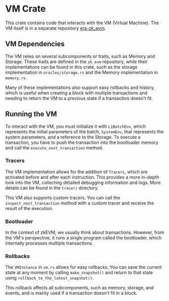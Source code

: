 # VM Crate

This crate contains code that interacts with the VM (Virtual Machine). The VM itself is in a separate repository
[era-zk_evm][zk_evm_repo_ext].

## VM Dependencies

The VM relies on several subcomponents or traits, such as Memory and Storage. These traits are defined in the `zk_evm`
repository, while their implementations can be found in this crate, such as the storage implementation in
`oracles/storage.rs` and the Memory implementation in `memory.rs`.

Many of these implementations also support easy rollbacks and history, which is useful when creating a block with
multiple transactions and needing to return the VM to a previous state if a transaction doesn't fit.

## Running the VM

To interact with the VM, you must initialize it with `L1BatchEnv`, which represents the initial parameters of the batch,
`SystemEnv`, that represents the system parameters, and a reference to the Storage. To execute a transaction, you have
to push the transaction into the bootloader memory and call the `execute_next_transaction` method.

### Tracers

The VM implementation allows for the addition of `Tracers`, which are activated before and after each instruction. This
provides a more in-depth look into the VM, collecting detailed debugging information and logs. More details can be found
in the `tracer/` directory.

This VM also supports custom tracers. You can call the `inspect_next_transaction` method with a custom tracer and
receive the result of the execution.

### Bootloader

In the context of zkEVM, we usually think about transactions. However, from the VM's perspective, it runs a single
program called the bootloader, which internally processes multiple transactions.

### Rollbacks

The `VMInstance` in `vm.rs` allows for easy rollbacks. You can save the current state at any moment by calling
`make_snapshot()` and return to that state using `rollback_to_the_latest_snapshot()`.

This rollback affects all subcomponents, such as memory, storage, and events, and is mainly used if a transaction
doesn't fit in a block.

[zk_evm_repo]: https://github.com/matter-labs/zk_evm "internal zk EVM repo"
[zk_evm_repo_ext]: https://github.com/matter-labs/era-zk_evm "external zk EVM repo"
